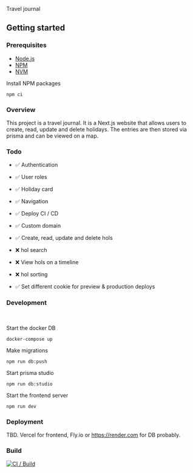 Travel journal

## Getting started

### Prerequisites

- [Node.js](https://nodejs.org/en/)
- [NPM](https://npmjs.com)
- [NVM](https://github.com/nvm-sh/nvm)

Install NPM packages

```
npm ci
```


### Overview

This project is a travel journal. It is a Next.js website that allows users to create, read, update and delete holidays. The entries are then stored via prisma and can be viewed on a map.



### Todo

-  ✅ Authentication
-  ✅ User roles
-  ✅ Holiday card
-  ✅ Navigation
-  ✅ Deploy CI / CD
-  ✅ Custom domain

-  ✅ Create, read, update and delete hols

-  ❌ hol search
-  ❌ View hols on a timeline
-  ❌ hol sorting

-  ✅ Set different cookie for preview & production deploys

### Development

<br />

Start the docker DB

```
docker-compose up
```

Make migrations

```
npm run db:push
```

Start prisma studio

```
npm run db:studio
```

Start the frontend server

```
npm run dev
```

### Deployment

TBD. Vercel for frontend, Fly.io or https://render.com for DB probably.


### Build

[![CI / Build](https://github.com/luke-h1/travelio/actions/workflows/build.yml/badge.svg)](https://github.com/luke-h1/travelio/actions/workflows/build.yml)

